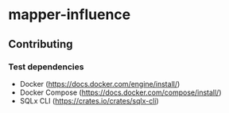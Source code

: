 # mapper-influence

## Contributing

### Test dependencies

- Docker (<https://docs.docker.com/engine/install/>)
- Docker Compose (<https://docs.docker.com/compose/install/>)
- SQLx CLI (<https://crates.io/crates/sqlx-cli>)
